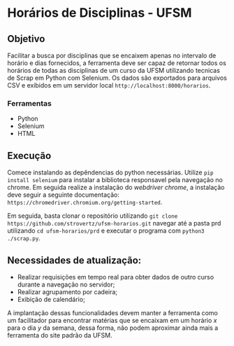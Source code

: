 # Horários de Disciplinas - UFSM

## Objetivo

Facilitar a busca por disciplinas que se encaixem apenas no intervalo de horário e dias fornecidos, a ferramenta deve ser capaz de retornar todos os horários de todas as disciplinas de um curso da UFSM utilizando tecnicas de Scrap em Python com Selenium. Os dados são exportados para arquivos CSV e exibidos em um servidor local ```http://localhost:8000/horarios```. 

### Ferramentas

 - Python
 - Selenium
 - HTML

## Execução

Comece instalando as depêndencias do python necessárias. Utilize  ```pip install selenium``` para instalar a biblioteca responsavel pela navegação no chrome. Em seguida realize a instalação do *webdriver chrome*, a instalação deve seguir a seguinte documentação: ```https://chromedriver.chromium.org/getting-started```.

Em seguida, basta clonar o repositório utilizando ```git clone https://github.com/strovertz/ufsm-horarios.git``` navegar até a pasta prd utilizando ```cd ufsm-horarios/prd``` e executar o programa com ```python3 ./scrap.py```.

## Necessidades de atualização: 

- Realizar requisições em tempo real para obter dados de outro curso durante a navegação no servidor;
- Realizar agrupamento por cadeira;
- Exibição de calendário;

A implantação dessas funcionalidades devem manter a ferramenta como um facilitador para encontrar matérias que se encaixam em um horário *x* para o dia *y* da semana, dessa forma, não podem aproximar ainda mais a ferramenta do site padrão da UFSM.